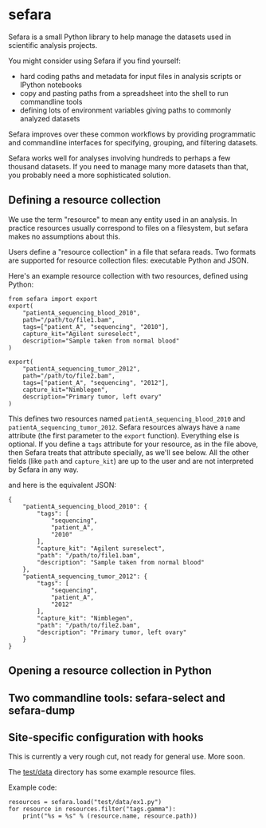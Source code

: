 # sefara

Sefara is a small Python library to help manage the datasets used in scientific analysis projects.

You might consider using Sefara if you find yourself:
 * hard coding paths and metadata for input files in analysis scripts or IPython notebooks
 * copy and pasting paths from a spreadsheet into the shell to run commandline tools
 * defining lots of environment variables giving paths to commonly analyzed datasets

Sefara improves over these common workflows by providing programmatic and commandline interfaces for specifying, grouping, and filtering datasets.

Sefara works well for analyses involving hundreds to perhaps a few thousand datasets. If you need to manage many more datasets than that, you probably need a more sophisticated solution.

## Defining a resource collection

We use the term "resource" to mean any entity used in an analysis. In practice resources usually correspond to files on a filesystem, but sefara makes no assumptions about this. 

Users define a "resource collection" in a file that sefara reads. Two formats are supported for resource collection files: executable Python and JSON.

Here's an example resource collection with two resources, defined using Python:

```
from sefara import export
export(
    "patientA_sequencing_blood_2010",
    path="/path/to/file1.bam",
    tags=["patient_A", "sequencing", "2010"],
    capture_kit="Agilent sureselect",
    description="Sample taken from normal blood"
)

export(
    "patientA_sequencing_tumor_2012",
    path="/path/to/file2.bam",
    tags=["patient_A", "sequencing", "2012"],
    capture_kit="Nimblegen",
    description="Primary tumor, left ovary"
)
```

This defines two resources named `patientA_sequencing_blood_2010` and `patientA_sequencing_tumor_2012`. Sefara resources always have a `name` attribute (the first parameter to the `export` function). Everything else is optional. If you define a `tags` attribute for your resource, as in the file above, then Sefara treats that attribute specially, as we'll see below. All the other fields (like `path` and `capture_kit`) are up to the user and are not interpreted by Sefara in any way. 

and here is the equivalent JSON:

```
{
    "patientA_sequencing_blood_2010": {
        "tags": [
            "sequencing",
            "patient_A",
            "2010"
        ],
        "capture_kit": "Agilent sureselect",
        "path": "/path/to/file1.bam",
        "description": "Sample taken from normal blood"
    },
    "patientA_sequencing_tumor_2012": {
        "tags": [
            "sequencing",
            "patient_A",
            "2012"
        ],
        "capture_kit": "Nimblegen",
        "path": "/path/to/file2.bam",
        "description": "Primary tumor, left ovary"
    }
}
```


## Opening a resource collection in Python


## Two commandline tools: sefara-select and sefara-dump


## Site-specific configuration with hooks




This is currently a very rough cut, not ready for general use. More soon.

The [test/data](test/data) directory has some example resource files.

Example code:

```
resources = sefara.load("test/data/ex1.py")
for resource in resources.filter("tags.gamma"):
    print("%s = %s" % (resource.name, resource.path))
```
